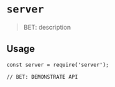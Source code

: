 # `server`

> BET: description

## Usage

```
const server = require('server');

// BET: DEMONSTRATE API
```
